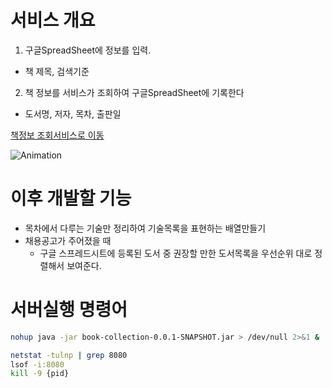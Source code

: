 # 서비스 개요
1. 구글SpreadSheet에 정보를 입력.
  - 책 제목, 검색기준
2. 책 정보를 서비스가 조회하여 구글SpreadSheet에 기록한다
  - 도서명, 저자, 목차, 출판일

<a href="https://docs.google.com/spreadsheets/d/1sGkBKUzV3Of8K787DeHcUaGrbDe_9U67o7FIlnkLdSk/edit?gid=0#gid=0" target="_blank">책정보 조회서비스로 이동</a>

![Animation](https://github.com/user-attachments/assets/0030a15c-2196-4fa6-96d9-02033c85f84a)

# 이후 개발할 기능
- 목차에서 다루는 기술만 정리하여 기술목록을 표현하는 배열만들기
- 채용공고가 주어졌을 때
  - 구글 스프레드시트에 등록된 도서 중 권장할 만한 도서목록을 우선순위 대로 정렬해서 보여준다.

# 서버실행 명령어
```bash
nohup java -jar book-collection-0.0.1-SNAPSHOT.jar > /dev/null 2>&1 &

netstat -tulnp | grep 8080
lsof -i:8080
kill -9 {pid}
```
